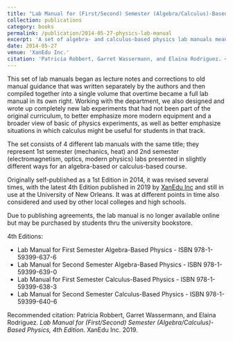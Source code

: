 ```yaml
---
title: "Lab Manual for (First/Second) Semester (Algebra/Calculus)-Based Physics"
collection: publications
category: books
permalink: /publication/2014-05-27-physics-lab-manual
excerpt: 'A set of algebra- and calculus-based physics lab manuals meant to accompany 1st and 2nd semester general physics courses, originally published in 2014, now in 4th Edition (2019).'
date: 2014-05-27
venue: 'XanEdu Inc.'
citation: 'Patricia Robbert, Garret Wassermann, and Elaina Rodriguez. <i>Lab Manual for (First/Second) Semester (Algebra/Calculus)-Based Physics, 4th Edition</i>. XanEdu Inc. 2019.'
---
```

This set of lab manuals began as lecture notes and corrections to old manual guidance that was written separately by the authors and then compiled together into a single volume that overtime became a full lab manual in its own right. Working with the department, we also designed and wrote up completely new lab experiments that had not been part of the original curriculum, to better emphasize more modern equipment and a broader view of basic of physics experiments, as well as better emphasize situations in which calculus might be useful for students in that track.

The set consists of 4 different lab manuals with the same title; they represent 1st semester (mechanics, heat) and 2nd semester (electromagnetism, optics, modern physics) labs presented in slightly different ways for an algebra-based or calculus-based course.

Originally self-published as a 1st Edition in 2014, it was revised several times, with the latest 4th Edition published in 2019 by [XanEdu Inc](https://www.xanedu.com/) and still in use at the University of New Orleans. It was at different points in time also considered and used by other local colleges and high schools.

Due to publishing agreements, the lab manual is no longer available online but may be purchased by students thru the university bookstore.

4th Editions:
* Lab Manual for First Semester Algebra-Based Physics - ISBN 978-1-59399-637-6
* Lab Manual for Second Semester Algebra-Based Physics - ISBN 978-1-59399-639-0
* Lab Manual for First Semester Calculus-Based Physics - ISBN 978-1-59399-638-3
* Lab Manual for Second Semester Calculus-Based Physics - ISBN 978-1-59399-640-6

Recommended citation: Patricia Robbert, Garret Wassermann, and Elaina Rodriguez. <i>Lab Manual for (First/Second) Semester (Algebra/Calculus)-Based Physics, 4th Edition</i>. XanEdu Inc. 2019.
